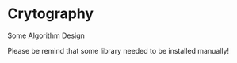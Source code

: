 # Crytography
Some Algorithm Design

Please be remind that some library needed to be installed manually!
